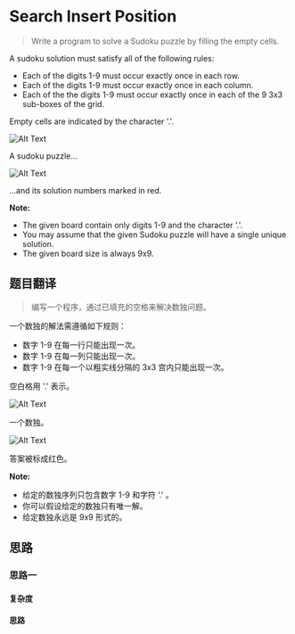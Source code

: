 # Search Insert Position #
>Write a program to solve a Sudoku puzzle by filling the empty cells.
 
A sudoku solution must satisfy all of the following rules:

- Each of the digits 1-9 must occur exactly once in each row.
- Each of the digits 1-9 must occur exactly once in each column.
- Each of the the digits 1-9 must occur exactly once in each of the 9 3x3 sub-boxes of the grid.

Empty cells are indicated by the character '.'.

![Alt Text](https://s2.ax1x.com/2019/09/24/uFH6FP.png "")

A sudoku puzzle...

![Alt Text](https://s2.ax1x.com/2019/09/24/uFHcJf.png "")

...and its solution numbers marked in red.

**Note:**

- The given board contain only digits 1-9 and the character '.'.
- You may assume that the given Sudoku puzzle will have a single unique solution.
- The given board size is always 9x9.

## 题目翻译 ##
>编写一个程序，通过已填充的空格来解决数独问题。
 
一个数独的解法需遵循如下规则：

- 数字 1-9 在每一行只能出现一次。
- 数字 1-9 在每一列只能出现一次。
- 数字 1-9 在每一个以粗实线分隔的 3x3 宫内只能出现一次。

空白格用 '.' 表示。

![Alt Text](https://s2.ax1x.com/2019/09/24/uFH6FP.png "")

一个数独。

![Alt Text](https://s2.ax1x.com/2019/09/24/uFHcJf.png "")

答案被标成红色。

**Note:**

- 给定的数独序列只包含数字 1-9 和字符 '.' 。
- 你可以假设给定的数独只有唯一解。
- 给定数独永远是 9x9 形式的。

## 思路 ##
### 思路一 ###

#### 复杂度 ####

#### 思路 ####